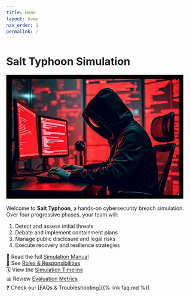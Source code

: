 ```yaml
---
title: Home
layout: home
nav_order: 1
permalink: /
---
```


# Salt Typhoon Simulation

![Salt Typhoon Logo](/assets/images/salt-typhoon-logo.png)

Welcome to **Salt Typhoon**, a hands-on cybersecurity breach simulation. Over four progressive phases, your team will:

1. Detect and assess initial threats  
2. Debate and implement containment plans  
3. Manage public disclosure and legal risks  
4. Execute recovery and resilience strategies  

📖 Read the full [Simulation Manual](/user-manual.pdf/)  
👥 See [Roles & Responsibilities](/roles/)  
🗓️ View the [Simulation Timeline](/timeline/)  
📊 Review [Evaluation Metrics](/evaluation-metrics/)  
❓ Check our [FAQs & Troubleshooting]({% link faq.md %})
